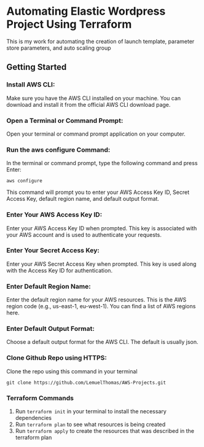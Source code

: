 # Automating Elastic Wordpress Project Using Terraform
This is my work for automating the creation of launch template, parameter store parameters, and auto scaling group

## Getting Started
### Install AWS CLI:
Make sure you have the AWS CLI installed on your machine. You can download and install it from the official AWS CLI download page.

### Open a Terminal or Command Prompt:
Open your terminal or command prompt application on your computer.

### Run the aws configure Command:
In the terminal or command prompt, type the following command and press Enter:
```
aws configure
```
This command will prompt you to enter your AWS Access Key ID, Secret Access Key, default region name, and default output format.

### Enter Your AWS Access Key ID:
Enter your AWS Access Key ID when prompted. This key is associated with your AWS account and is used to authenticate your requests.

### Enter Your Secret Access Key:
Enter your AWS Secret Access Key when prompted. This key is used along with the Access Key ID for authentication.

### Enter Default Region Name:
Enter the default region name for your AWS resources. This is the AWS region code (e.g., us-east-1, eu-west-1). You can find a list of AWS regions here.

### Enter Default Output Format:
Choose a default output format for the AWS CLI. The default is usually json.

### Clone Github Repo using HTTPS:
Clone the repo using this command in your terminal
```
git clone https://github.com/LemuelThomas/AWS-Projects.git
```

### Terraform Commands
1. Run `terraform init` in your terminal to install the necessary dependencies
2. Run `terraform plan` to see what resources is being created
3. Run `terraform apply` to create the resources that was described in the terraform plan
